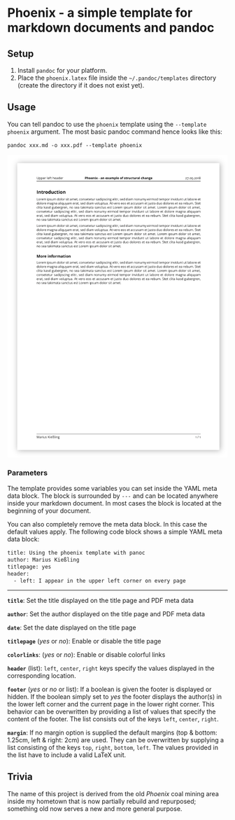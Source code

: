 # Phoenix - a simple template for markdown documents and pandoc

## Setup
1. Install `pandoc` for your platform.
2. Place the `phoenix.latex` file inside the `~/.pandoc/templates` directory
   (create the directory if it does not exist yet).

## Usage
You can tell pandoc to use the `phoenix` template using the `--template
phoenix` argument. The most basic pandoc command hence looks like this:

```
pandoc xxx.md -o xxx.pdf --template phoenix
```

![Example output](https://github.com/mariuskiessling/phoenix-template/blob/master/example.png)

### Parameters
The template provides some variables you can set inside the YAML meta data
block. The block is surrounded by `---` and can be located anywhere inside your
markdown document. In most cases the block is located at the beginning of your
document.

You can also completely remove the meta data block. In this case the default
values apply. The following code block shows a simple YAML meta data block:

```
title: Using the phoenix template with panoc
author: Marius Kießling
titlepage: yes
header:
  - left: I appear in the upper left corner on every page
```

---

**`title`**: Set the title displayed on the title page and PDF meta data

**`author`**: Set the author displayed on the title page and PDF meta data

**`date`**: Set the date displayed on the title page

**`titlepage`** (_yes_ or _no_): Enable or disable the title page

**`colorlinks`**: (_yes_ or _no_): Enable or disable colorful links

**`header`** (list): `left`, `center`, `right` keys specify the values
displayed in the corresponding location.

**`footer`** (_yes_ or _no_ or list): If a boolean is given the footer is
displayed or hidden. If the boolean simply set to _yes_ the footer displays the
author(s) in the lower left corner and the current page in the lower right
corner. This behavior can be overwritten by providing a list of values that
specify the content of the footer. The list consists out of the keys `left`,
`center`, `right`.

**`margin`**: If no margin option is supplied the default margins (top &
bottom: 1.25cm, left & right: 2cm) are used. They can be overwritten by
supplying a list consisting of the keys `top`, `right`, `bottom`, `left`. The values provided in the list have to include a valid LaTeX unit.

## Trivia
The name of this project is derived from the old _Phoenix_ coal mining area
inside my hometown that is now partially rebuild and repurposed; something old
now serves a new and more general purpose.
